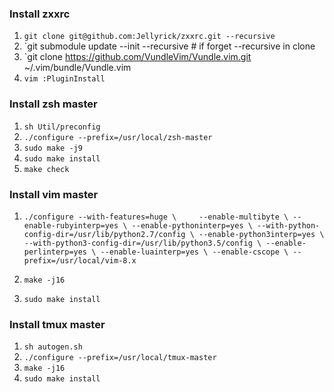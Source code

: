 ### Install zxxrc
1. `git clone git@github.com:Jellyrick/zxxrc.git --recursive`
2. `git submodule update --init --recursive # if forget --recursive in clone        
3. `git clone https://github.com/VundleVim/Vundle.vim.git ~/.vim/bundle/Vundle.vim  
4. `vim :PluginInstall`

### Install zsh master
1. `sh Util/preconfig`
2. `./configure --prefix=/usr/local/zsh-master`
3. `sudo make -j9`
4. `sudo make install`
5. `make check`

### Install vim master
1. `./configure --with-features=huge \    
            --enable-multibyte \
            --enable-rubyinterp=yes \
            --enable-pythoninterp=yes \
            --with-python-config-dir=/usr/lib/python2.7/config \
            --enable-python3interp=yes \
            --with-python3-config-dir=/usr/lib/python3.5/config \
            --enable-perlinterp=yes \
            --enable-luainterp=yes \
            --enable-cscope \
            --prefix=/usr/local/vim-8.x`

2. `make -j16`
3. `sudo make install`

### Install tmux master
1. `sh autogen.sh`
2. `./configure --prefix=/usr/local/tmux-master`
3. `make -j16`
4. `sudo make install`
